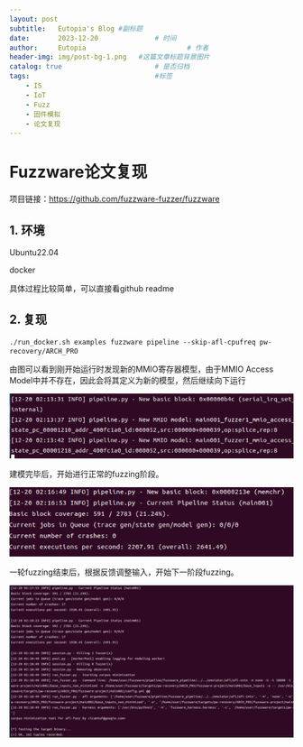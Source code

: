 ```yaml
---
layout: post
subtitle:   Eutopia's Blog #副标题
date:       2023-12-20				# 时间
author:     Eutopia 						# 作者
header-img: img/post-bg-1.png 	#这篇文章标题背景图片
catalog: true 						# 是否归档
tags:								#标签
    - IS
    - IoT
    - Fuzz
    - 固件模拟
    - 论文复现
---
```




# Fuzzware论文复现

项目链接：https://github.com/fuzzware-fuzzer/fuzzware

## 1. 环境

Ubuntu22.04

docker

具体过程比较简单，可以直接看github readme

## 2. 复现

```shell
./run_docker.sh examples fuzzware pipeline --skip-afl-cpufreq pw-recovery/ARCH_PRO
```

由图可以看到刚开始运行时发现新的MMIO寄存器模型，由于MMIO Access Model中并不存在，因此会将其定义为新的模型，然后继续向下运行

![image-20231220101350682](/img/posts/2023-12-20-Fuzzware复现.assets/image-20231220101350682.png)

建模完毕后，开始进行正常的fuzzing阶段。

![image-20231220101721217](/img/posts/2023-12-20-Fuzzware复现.assets/image-20231220101721217.png)

一轮fuzzing结束后，根据反馈调整输入，开始下一阶段fuzzing。

![image-20231220101952436](/img/posts/2023-12-20-Fuzzware复现.assets/image-20231220101952436.png)